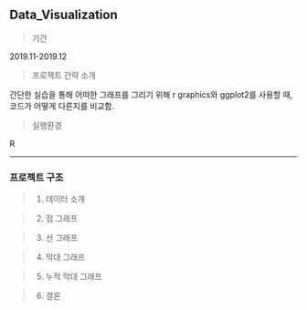 ## Data_Visualization



> 기간
 
2019.11-2019.12

> 프로젝트 간략 소개

간단한 실습을 통해 어떠한 그래프를 그리기 위해 r graphics와 ggplot2를 사용할 때, 코드가 어떻게 다른지를 비교함.

> 실행환경

R

---

### 프로젝트 구조

> 1. 데이터 소개

> 2. 점 그래프

> 3. 선 그래프

> 4. 막대 그래프

> 5. 누적 막대 그래프

> 6. 결론
